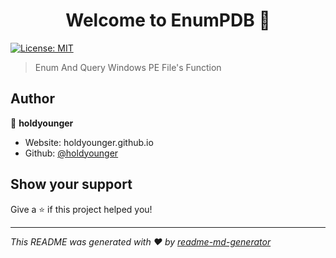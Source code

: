<h1 align="center">Welcome to EnumPDB 👋</h1>
<p>
  <a href="#" target="_blank">
    <img alt="License: MIT" src="https://img.shields.io/badge/License-MIT-yellow.svg" />
  </a>
</p>

> Enum And Query Windows PE File's Function

## Author

👤 **holdyounger**

* Website: holdyounger.github.io
* Github: [@holdyounger](https://github.com/holdyounger)

## Show your support

Give a ⭐️ if this project helped you!

***
_This README was generated with ❤️ by [readme-md-generator](https://github.com/kefranabg/readme-md-generator)_
